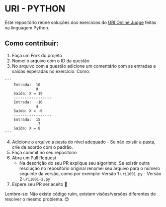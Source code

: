 # URI - PYTHON
Este repositório reúne soluções dos exercícios do [URI Online Judge](https://www.urionlinejudge.com.br/) feitas na linguagem Python.

## Como contribuir:
1. Faça um Fork do projeto
2. Nomei o arquivo com o ID da questão
3. No arquivo com a questão adicione um comentário com as entradas e saídas esperadas no exercício. Como:

```
'''
    Entrada:  10
              9
    Saída: X = 19
    -----------------
    Entrada:  -10
              4
    Saída: X = -6
    -----------------
    Entrada:  15
              -7
    Saída: X = 8
'''
```
4. Adicione o arquivo a pasta do nível adequado - Se não existir a pasta, crie de acordo com o padrão.
5. Faça commit no seu repositório
6. Abra um Pull Request
    - Na descrição do seu PR explique seu algoritmo. Se existir outra resolução no repositório original renomei seu arquivo para o número seguinte da versão, como por exemplo: Versão 1 `uri1001.py` - Versão 2 `uri1001-2.py`
7. Espere seu PR ser aceito :rocket:

Lembre-se: Não existe código ruim, existem visões/versões diferentes de resolver o mesmo problema. :blush:
